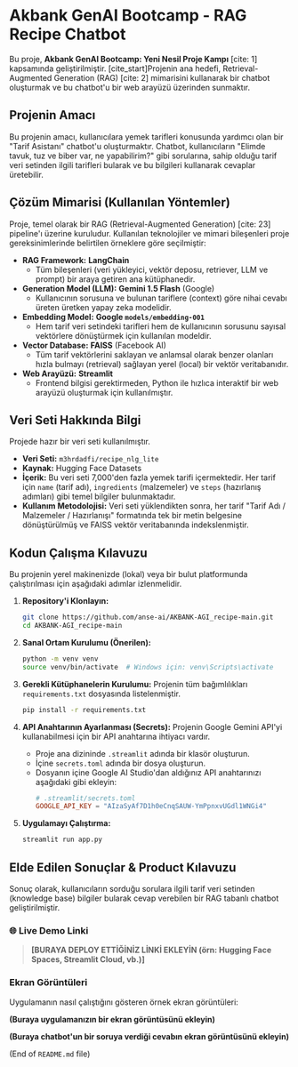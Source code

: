 
# Akbank GenAI Bootcamp - RAG Recipe Chatbot

Bu proje, **Akbank GenAI Bootcamp: Yeni Nesil Proje Kampı** [cite: 1] kapsamında geliştirilmiştir. [cite\_start]Projenin ana hedefi, Retrieval-Augmented Generation (RAG) [cite: 2] mimarisini kullanarak bir chatbot oluşturmak ve bu chatbot'u bir web arayüzü üzerinden sunmaktır.

## Projenin Amacı 

Bu projenin amacı, kullanıcılara yemek tarifleri konusunda yardımcı olan bir "Tarif Asistanı" chatbot'u oluşturmaktır. Chatbot, kullanıcıların "Elimde tavuk, tuz ve biber var, ne yapabilirim?" gibi sorularına, sahip olduğu tarif veri setinden ilgili tarifleri bularak ve bu bilgileri kullanarak cevaplar üretebilir.

## Çözüm Mimarisi (Kullanılan Yöntemler)

Proje, temel olarak bir RAG (Retrieval-Augmented Generation) [cite: 23] pipeline'ı üzerine kuruludur. Kullanılan teknolojiler ve mimari bileşenleri proje gereksinimlerinde belirtilen örneklere göre seçilmiştir:

  * **RAG Framework:** **LangChain** 
      * Tüm bileşenleri (veri yükleyici, vektör deposu, retriever, LLM ve prompt) bir araya getiren ana kütüphanedir.
  * **Generation Model (LLM):** **Gemini 1.5 Flash** (Google) 
      * Kullanıcının sorusuna ve bulunan tariflere (context) göre nihai cevabı üreten üretken yapay zeka modelidir.
  * **Embedding Model:** **Google `models/embedding-001`**
      * Hem tarif veri setindeki tarifleri hem de kullanıcının sorusunu sayısal vektörlere dönüştürmek için kullanılan modeldir.
  * **Vector Database:** **FAISS** (Facebook AI) 
      * Tüm tarif vektörlerini saklayan ve anlamsal olarak benzer olanları hızla bulmayı (retrieval) sağlayan yerel (local) bir vektör veritabanıdır.
  * **Web Arayüzü:** **Streamlit**
      * Frontend bilgisi gerektirmeden, Python ile hızlıca interaktif bir web arayüzü oluşturmak için kullanılmıştır.

## Veri Seti Hakkında Bilgi 

Projede hazır bir veri seti kullanılmıştır.

  * **Veri Seti:** `m3hrdadfi/recipe_nlg_lite`
  * **Kaynak:** Hugging Face Datasets
  * **İçerik:** Bu veri seti 7,000'den fazla yemek tarifi içermektedir. Her tarif için `name` (tarif adı), `ingredients` (malzemeler) ve `steps` (hazırlanış adımları) gibi temel bilgiler bulunmaktadır.
  * **Kullanım Metodolojisi:** Veri seti yüklendikten sonra, her tarif "Tarif Adı / Malzemeler / Hazırlanışı" formatında tek bir metin belgesine dönüştürülmüş ve FAISS vektör veritabanında indekslenmiştir.

## Kodun Çalışma Kılavuzu 

Bu projenin yerel makinenizde (lokal) veya bir bulut platformunda çalıştırılması için aşağıdaki adımlar izlenmelidir.

1.  **Repository'i Klonlayın:**

    ```bash
    git clone https://github.com/anse-ai/AKBANK-AGI_recipe-main.git
    cd AKBANK-AGI_recipe-main
    ```

2.  **Sanal Ortam Kurulumu (Önerilen):** 

    ```bash
    python -m venv venv
    source venv/bin/activate  # Windows için: venv\Scripts\activate
    ```

3.  **Gerekli Kütüphanelerin Kurulumu:**
    Projenin tüm bağımlılıkları `requirements.txt` dosyasında listelenmiştir.

    ```bash
    pip install -r requirements.txt
    ```

4.  **API Anahtarının Ayarlanması (Secrets):**
    Projenin Google Gemini API'yi kullanabilmesi için bir API anahtarına ihtiyacı vardır.

      * Proje ana dizininde `.streamlit` adında bir klasör oluşturun.
      * İçine `secrets.toml` adında bir dosya oluşturun.
      * Dosyanın içine Google AI Studio'dan aldığınız API anahtarınızı aşağıdaki gibi ekleyin:
        ```toml
        # .streamlit/secrets.toml
        GOOGLE_API_KEY = "AIzaSyAf7D1h0eCnqSAUW-YmPpnxvUGdl1WNGi4"
        ```

5.  **Uygulamayı Çalıştırma:** 

    ```bash
    streamlit run app.py
    ```

## Elde Edilen Sonuçlar & Product Kılavuzu 

Sonuç olarak, kullanıcıların sorduğu sorulara ilgili tarif veri setinden (knowledge base) bilgiler bularak cevap verebilen bir RAG tabanlı chatbot geliştirilmiştir.

### 🌐 Live Demo Linki

> **[BURAYA DEPLOY ETTİĞİNİZ LİNKİ EKLEYİN (örn: Hugging Face Spaces, Streamlit Cloud, vb.)]**

### Ekran Görüntüleri 

Uygulamanın nasıl çalıştığını gösteren örnek ekran görüntüleri:

**(Buraya uygulamanızın bir ekran görüntüsünü ekleyin)**

**(Buraya chatbot'un bir soruya verdiği cevabın ekran görüntüsünü ekleyin)**

(End of `README.md` file)
